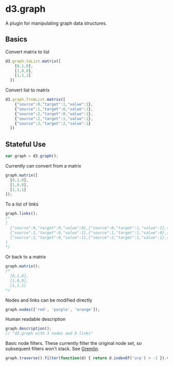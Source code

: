 # d3.graph

A plugin for manipulating graph data structures.

## Basics

Convert matrix to list

```js
d3.graph.toList.matrix([
    [0,1,0],
    [1,0,0],
    [1,1,1]
  ])
```

Convert list to matrix

```js
d3.graph.fromList.matrix([
    {"source":0,"target":1,"value":1},
    {"source":1,"target":0,"value":1},
    {"source":2,"target":0,"value":1},
    {"source":2,"target":1,"value":1},
    {"source":2,"target":2,"value":1}
  ])
```

## Stateful Use

```js
var graph = d3.graph();
```

Currently can convert from a matrix

```js
graph.matrix([
  [0,1,0],
  [1,0,0],
  [1,1,1]
]);
```

To a list of links

```js
graph.links();
/*
[
  {"source":0,"target":0,"value":0},{"source":0,"target":1,"value":1},{"source":0,"target":2,"value":0},
  {"source":1,"target":0,"value":1},{"source":1,"target":1,"value":0},{"source":1,"target":2,"value":0},
  {"source":2,"target":0,"value":1},{"source":2,"target":1,"value":1},{"source":2,"target":2,"value":1}
]
*/
```

Or back to a matrix

```js
graph.matrix();
/*
  [0,1,0],
  [1,0,0],
  [1,1,1]
*/
```

Nodes and links can be modified directly

```js
graph.nodes(['red', 'purple', 'orange']);
```

Human readable description

```js
graph.description();
// "d3.graph with 3 nodes and 9 links"
```

Basic node filters. These currently filter the original node set, so subsequent filters won't stack. See [Gremlin](https://github.com/tinkerpop/gremlin/wiki/Basic-Graph-Traversals).

```js
graph.traverse().filter(function(d) { return d.indexOf('urp') > -1 }).value();
```
